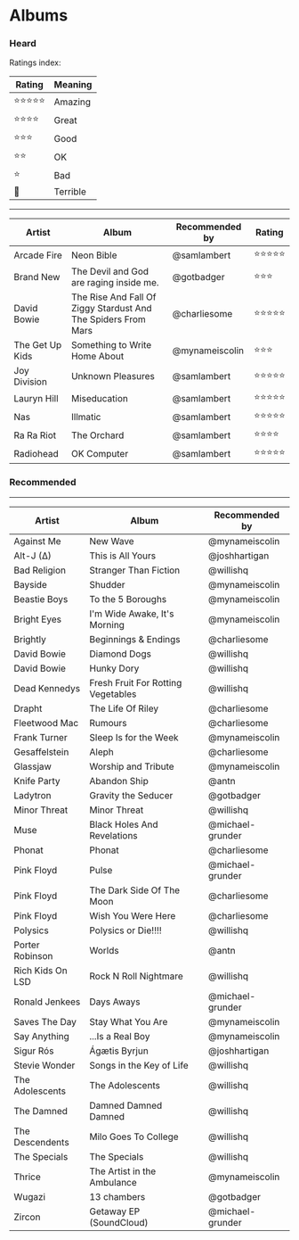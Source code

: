 # Albums

### Heard

Ratings index:

| Rating | Meaning |
|---|---|
| :star::star::star::star::star: | Amazing |
| :star::star::star::star: | Great |
| :star::star::star: | Good |
| :star::star: | OK |
| :star: | Bad |
| :hankey: | Terrible|


----------
| Artist  | Album  | Recommended by | Rating   |
|---|---|---|---|
|  Arcade Fire | Neon Bible  |  @samlambert | :star::star::star::star::star:|
|  Brand New  |  The Devil and God are raging inside me. |  @gotbadger | :star::star::star: |
|  David Bowie | The Rise And Fall Of Ziggy Stardust And The Spiders From Mars | @charliesome | :star::star::star::star::star:|
| The Get Up Kids | Something to Write Home About | @mynameiscolin | :star::star::star: |
|  Joy Division | Unknown Pleasures  |  @samlambert | :star::star::star::star::star:|
|  Lauryn Hill | Miseducation  |  @samlambert | :star::star::star::star::star:|
|  Nas | Illmatic  |  @samlambert | :star::star::star::star::star:|
|  Ra Ra Riot | The Orchard  |  @samlambert | :star::star::star::star:|
|  Radiohead | OK Computer  |  @samlambert | :star::star::star::star::star:|

### Recommended
----------
| Artist  | Album  | Recommended by |
|---|---|---|
| Against Me | New Wave | @mynameiscolin |
| Alt-J (∆) | This is All Yours | @joshhartigan |
| Bad Religion | Stranger Than Fiction | @willishq |
| Bayside | Shudder | @mynameiscolin |
| Beastie Boys | To the 5 Boroughs | @mynameiscolin |
| Bright Eyes | I'm Wide Awake, It's Morning | @mynameiscolin |
| Brightly | Beginnings & Endings | @charliesome |
| David Bowie | Diamond Dogs | @willishq |
| David Bowie | Hunky Dory | @willishq |
| Dead Kennedys | Fresh Fruit For Rotting Vegetables | @willishq |
| Drapht | The Life Of Riley | @charliesome |
| Fleetwood Mac | Rumours | @charliesome |
| Frank Turner | Sleep Is for the Week | @mynameiscolin |
| Gesaffelstein | Aleph | @charliesome |
| Glassjaw | Worship and Tribute | @mynameiscolin |
| Knife Party | Abandon Ship | @antn |
| Ladytron | Gravity the Seducer | @gotbadger |
| Minor Threat | Minor Threat | @willishq |
| Muse | Black Holes And Revelations | @michael-grunder |
| Phonat | Phonat | @charliesome |
| Pink Floyd | Pulse | @michael-grunder |
| Pink Floyd | The Dark Side Of The Moon | @charliesome |
| Pink Floyd | Wish You Were Here | @charliesome |
| Polysics | Polysics or Die!!!! | @willishq |
| Porter Robinson | Worlds | @antn |
| Rich Kids On LSD | Rock N Roll Nightmare | @willishq |
| Ronald Jenkees | Days Aways | @michael-grunder |
| Saves The Day | Stay What You Are | @mynameiscolin |
| Say Anything | ...Is a Real Boy | @mynameiscolin |
| Sigur Rós | Ágætis Byrjun | @joshhartigan |
| Stevie Wonder | Songs in the Key of Life | @willishq |
| The Adolescents | The Adolescents | @willishq |
| The Damned | Damned Damned Damned | @willishq |
| The Descendents | Milo Goes To College | @willishq |
| The Specials | The Specials | @willishq |
| Thrice | The Artist in the Ambulance | @mynameiscolin |
| Wugazi | 13 chambers | @gotbadger |
| Zircon | Getaway EP (SoundCloud) | @michael-grunder |
